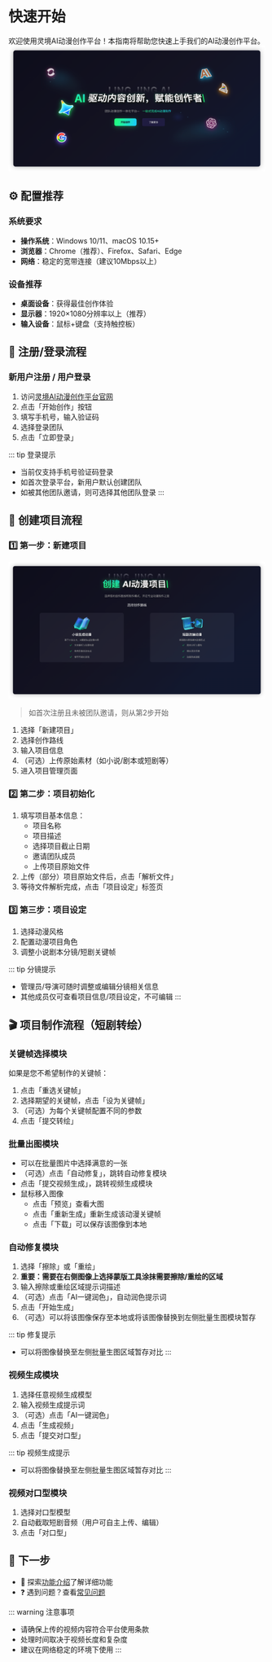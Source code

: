# 快速开始

欢迎使用灵境AI动漫创作平台！本指南将帮助您快速上手我们的AI动漫创作平台。
![Homepage](./assets/Homepage.png)

## ⚙️ 配置推荐

### 系统要求

- **操作系统**：Windows 10/11、macOS 10.15+
- **浏览器**：Chrome（推荐）、Firefox、Safari、Edge
- **网络**：稳定的宽带连接（建议10Mbps以上）

### 设备推荐

- **桌面设备**：获得最佳创作体验
- **显示器**：1920×1080分辨率以上（推荐）
- **输入设备**：鼠标+键盘（支持触控板）

## 🔐 注册/登录流程

### 新用户注册 / 用户登录

1. 访问[灵境AI动漫创作平台官网](https://huimengai.com/)
2. 点击「开始创作」按钮
3. 填写手机号，输入验证码
4. 选择登录团队
5. 点击「立即登录」

::: tip 登录提示

- 当前仅支持手机号验证码登录
- 如首次登录平台，新用户默认创建团队
- 如被其他团队邀请，则可选择其他团队登录
:::

## 📁 创建项目流程

### 1️⃣ 第一步：新建项目

![CreatProject](./assets/CreateProject.png)

> 如首次注册且未被团队邀请，则从第2步开始

1. 选择「新建项目」
2. 选择创作路线
3. 输入项目信息
4. （可选）上传原始素材（如小说/剧本或短剧等）
5. 进入项目管理页面

### 2️⃣ 第二步：项目初始化

1. 填写项目基本信息：
   - 项目名称
   - 项目描述
   - 选择项目截止日期
   - 邀请团队成员
   - 上传项目原始文件
2. 上传（部分）项目原始文件后，点击「解析文件」
3. 等待文件解析完成，点击「项目设定」标签页

### 3️⃣ 第三步：项目设定

1. 选择动漫风格
2. 配置动漫项目角色
3. 调整小说剧本分镜/短剧关键帧

::: tip 分镜提示

- 管理员/导演可随时调整或编辑分镜相关信息
- 其他成员仅可查看项目信息/项目设定，不可编辑
:::

## 🎬 项目制作流程（短剧转绘）

### 关键帧选择模块

如果是您不希望制作的关键帧：

1. 点击「重选关键帧」
2. 选择期望的关键帧，点击「设为关键帧」
3. （可选）为每个关键帧配置不同的参数
4. 点击「提交转绘」

### 批量出图模块

- 可以在批量图片中选择满意的一张
- （可选）点击「自动修复」，跳转自动修复模块
- 点击「提交视频生成」，跳转视频生成模块
- 鼠标移入图像
  - 点击「预览」查看大图
  - 点击「重新生成」重新生成该动漫关键帧
  - 点击「下载」可以保存该图像到本地

### 自动修复模块

1. 选择「擦除」或「重绘」
2. **重要：需要在右侧图像上选择蒙版工具涂抹需要擦除/重绘的区域**
3. 输入擦除或重绘区域提示词描述
4. （可选）点击「AI一键润色」，自动润色提示词
5. 点击「开始生成」
6. （可选）可以将该图像保存至本地或将该图像替换到左侧批量生图模块暂存

::: tip 修复提示

- 可以将图像替换至左侧批量生图区域暂存对比
:::

### 视频生成模块

1. 选择任意视频生成模型
2. 输入视频生成提示词
3. （可选）点击「AI一键润色」
4. 点击「生成视频」
5. 点击「提交对口型」

::: tip 视频生成提示

- 可以将图像替换至左侧批量生图区域暂存对比
:::

### 视频对口型模块

1. 选择对口型模型
2. 自动截取短剧音频（用户可自主上传、编辑）
3. 点击「对口型」

## 🚀 下一步

- 🎨 探索[功能介绍](/features/)了解详细功能
- ❓ 遇到问题？查看[常见问题](/guide/faq)

::: warning 注意事项

- 请确保上传的视频内容符合平台使用条款
- 处理时间取决于视频长度和复杂度
- 建议在网络稳定的环境下使用
:::
